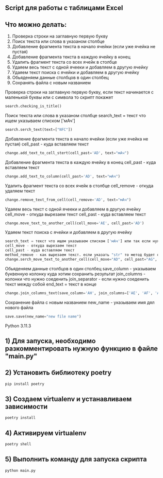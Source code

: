## Script для работы с таблицами Excel

## Что можно делать:
  1) Проверка строки на заглавную первую букву
  2) Поиск текста или слова в указаном столбце
  3) Добавление фрагмента текста в начало ячейки (если уже ячейка не пустая)
  4) Добавление фрагмента текста в каждую ячейку в конец
  5) Удалить фрагмент текста со всех ячейк в столбце
  6) Удаяем весь текст с одной ячееки и добавляем в другую ячейку
  7) Удаяем текст поиска с ячейки и добавляем в другую ячейку
  8) Обьяденяем данные столбцов в один столбец
  9) Сохранять файла с новым названием


Проверка строки на заглавную первую букву, если текст начинается с маленькой буквы или с символа то скрипт покажет
```python
search.checking_is_title()
```

Поиск текста или слова в указаном столбце
search_text = текст что ищем указываем списком ['мАч']
```python
search.serch_text(text=["NFC"])
```

Добавление фрагмента текста в начало ячейки (если уже ячейка не пустая)
cell_past - куда вставляем текст
```python
change.add_text_to_cell_stert(cell_past='AD', text="мАч")
```

Добавление фрагмента текста в каждую ячейку в конец
cell_past - куда вставляем текст
```python
change.add_text_to_column(cell_past='AD', text="мАч")
```

Удалить фрагмент текста со всех ячейк в столбце
cell_remove - откуда удаляем текст
```python
change.remove_text_from_cell(cell_remove='AD', text="мАч")
```

Удаяем весь текст с одной ячееки и добавляем в другую ячейку
cell_move - откуда вырезаем текст
cell_past - куда вставляем текст
```python
change.move_text_to_another_cell(cell_move='AE', cell_past='AD')
```

Удаяем текст поиска с ячейки и добавляем в другую ячейку
```python
search_text = текст что ищем указываем списком ['мАч'] или так если нужно найти несколько совпадений ['мАч', 'str']. в список можно указывать нужное количество аргументов
cell_move - откуда вырезаем текст
cell_past - куда вставляем текст
method_remove - как вырезаем текст. если указать "str" то метод будет отрабатывать для строки (строка это каждый разделитьтель текста ";")
change.serch_move_text_to_another_cell(cell_move="AD", cell_past="AG", method_remove='str', search=search_text)
```

Обьяденяем данные столбцов в один столбец
save_column - указываем буквенную колонку куда хотим сохранить результат
join_columns - колонки что нужно соеденить
join_separator - если нужно соеденить текст между собой
end_text = текст в конце 
```python
change.join_columns_text(save_column='AH', join_columns=['AE', 'AF', 'AG'], join_separator=' x ', end_text='см')
```

Сохранение файла с новым названием
new_name - указываем имя дял нового файла
```python
save.save(new_name="new file name")
```


Python 3.11.3
## 1) Для запуска, необходимо разкомментировать нужную функцию в файле "main.py"

## 2) Установить библиотеку poetry
```python
pip install poetry
```

## 3) Создаем virtualenv и устанавливаем зависимости
```python
poetry install
```

## 4) Активируем virtualenv
```python
poetry shell
```

## 5) Выполнить команду для запуска скрипта
```python
python main.py
```
